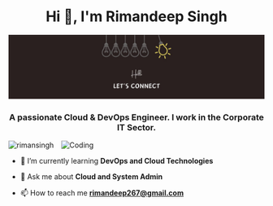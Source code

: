 <h1 align="center">Hi 👋, I'm Rimandeep Singh</h1>
<div align="center"><img src="https://github.com/rimansingh/rimansingh/blob/main/1709939786864.jpeg"></div>
<h3 align="center">A passionate Cloud & DevOps Engineer. I work in the Corporate IT Sector.</h3>

<img align="right" alt="Coding" width="400" src="https://github.com/rimansingh/rimansingh/blob/main/coworking-male-programmer-writing-program-code.gif">

<p align="left"> <img src="https://komarev.com/ghpvc/?username=rimansingh&label=Profile%20views&color=0e75b6&style=flat" alt="rimansingh" /> </p>

- 🌱 I’m currently learning **DevOps and Cloud Technologies**

- 💬 Ask me about **Cloud and System Admin**

- 📫 How to reach me **rimandeep267@gmail.com**
